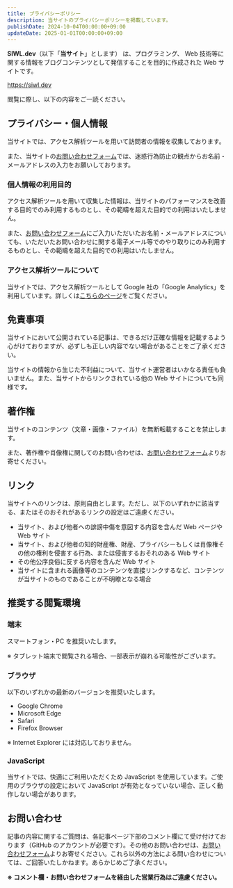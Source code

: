 ```yaml
---
title: プライバシーポリシー
description: 当サイトのプライバシーポリシーを掲載しています。
publishDate: 2024-10-04T00:00:00+09:00
updateDate: 2025-01-01T00:00:00+09:00
---
```


**SIWL.dev**（以下「**当サイト**」とします） は、プログラミング、 Web 技術等に関する情報をブログコンテンツとして発信することを目的に作成された Web サイトです。

https://siwl.dev

閲覧に際し、以下の内容をご一読ください。

## プライバシー・個人情報

当サイトでは、アクセス解析ツールを用いて訪問者の情報を収集しております。

また、当サイトの[お問い合わせフォーム](/contact)では、迷惑行為防止の観点からお名前・メールアドレスの入力をお願いしております。

### 個人情報の利用目的

アクセス解析ツールを用いて収集した情報は、当サイトのパフォーマンスを改善する目的でのみ利用するものとし、その範疇を超えた目的での利用はいたしません。

また、[お問い合わせフォーム](/contact)にご入力いただいたお名前・メールアドレスについても、いただいたお問い合わせに関する電子メール等でのやり取りにのみ利用するものとし、その範疇を超えた目的での利用はいたしません。

### アクセス解析ツールについて

当サイトでは、アクセス解析ツールとして Google 社の「Google Analytics」を利用しています。詳しくは[こちらのページ](https://policies.google.com/technologies/partner-sites?hl=ja)をご覧ください。

## 免責事項

当サイトにおいて公開されている記事は、できるだけ正確な情報を記載するよう心がけておりますが、必ずしも正しい内容でない場合があることをご了承ください。

当サイトの情報から生じた不利益について、当サイト運営者はいかなる責任も負いません。また、当サイトからリンクされている他の Web サイトについても同様です。

## 著作権

当サイトのコンテンツ（文章・画像・ファイル）を無断転載することを禁止します。

また、著作権や肖像権に関してのお問い合わせは、[お問い合わせフォーム](/contact)よりお寄せください。

## リンク

当サイトへのリンクは、原則自由とします。ただし、以下のいずれかに該当する、またはそのおそれがあるリンクの設定はご遠慮ください。

- 当サイト、および他者への誹謗中傷を意図する内容を含んだ Web ページや Web サイト
- 当サイト、および他者の知的財産権、財産、プライバシーもしくは肖像権その他の権利を侵害する行為、または侵害するおそれのある Web サイト
- その他公序良俗に反する内容を含んだ Web サイト
- 当サイトに含まれる画像等のコンテンツを直接リンクするなど、コンテンツが当サイトのものであることが不明瞭となる場合

## 推奨する閲覧環境

### 端末

スマートフォン・PC を推奨いたします。

※ タブレット端末で閲覧される場合、一部表示が崩れる可能性がございます。

### ブラウザ

以下のいずれかの最新のバージョンを推奨いたします。

- Google Chrome
- Microsoft Edge
- Safari
- Firefox Browser

※ Internet Explorer には対応しておりません。

### JavaScript

当サイトでは、快適にご利用いただくため JavaScript を使用しています。ご使用のブラウザの設定において JavaScript が有効となっていない場合、正しく動作しない場合があります。

## お問い合わせ

記事の内容に関するご質問は、各記事ページ下部のコメント欄にて受け付けております（GitHub のアカウントが必要です）。その他のお問い合わせは、[お問い合わせフォーム](/contact)よりお寄せください。これら以外の方法による問い合わせについては、ご回答いたしかねます。あらかじめご了承ください。

**※ コメント欄・お問い合わせフォームを経由した営業行為はご遠慮ください。**
